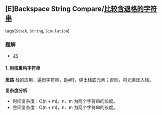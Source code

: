## [E]Backspace String Compare/[比较含退格的字符串](https://leetcode-cn.com/problems/backspace-string-compare/)
tags(`Stack`, `String`, `Simulation`)

### 题解
+ [JS](../../js/896/844.js)

#### 1. 用栈重构字符串
**思路**
栈的应用，遍历字符串，是`#`时，弹出栈底元素；否则，将元素压入栈。  

**复杂度分析**
+ 时间复杂度：O(n + m)，n、m 为两个字符串的长度。  
+ 空间复杂度：O(n + m)，n、m 为两个字符串的长度。  
